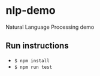 # nlp-demo
Natural Language Processing demo
## Run instructions
* `$ npm install `
* `$ npm run test`

